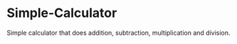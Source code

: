 # Simple-Calculator
Simple calculator that does addition, subtraction, multiplication and division.
